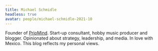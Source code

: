 ```yaml
---
title: Michael Schmidle
headless: true
avatar: people/michael-schmidle-2021-10
---
```


Founder of [PrioMind](https://www.priomind.com/). Start-up consultant, hobby music producer and blogger. Opinionated about strategy, leadership, and media. In love with Mexico. This blog reflects my personal views.
